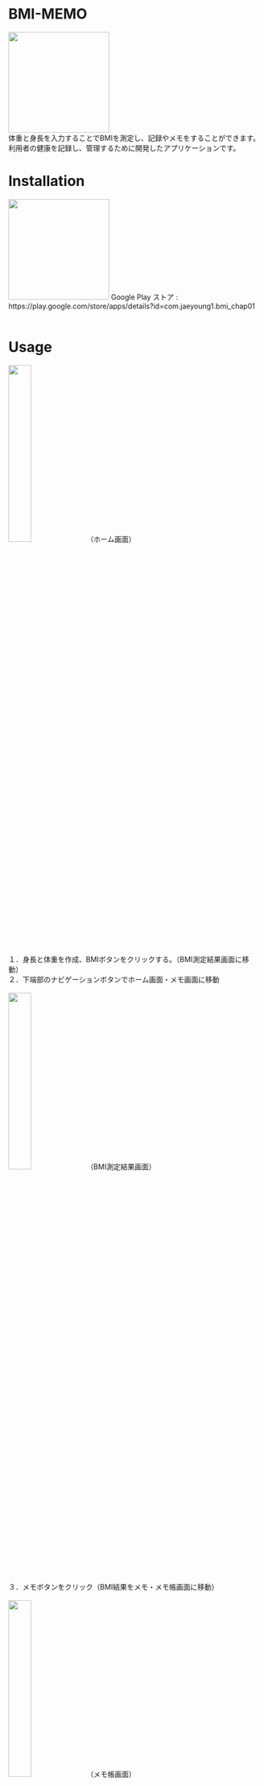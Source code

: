 # BMI-MEMO
<img src="https://user-images.githubusercontent.com/100995721/211460004-7049ef7a-7303-48e3-bb1a-1757cd484783.png" width="200" height="200"><br/> 
体重と身長を入力することでBMIを測定し、記録やメモをすることができます。<br/> 
利用者の健康を記録し、管理するために開発したアプリケーションです。 <br/> 
# Installation
<img src="https://user-images.githubusercontent.com/100995721/210514241-c49ebe27-8f74-4a3d-85bd-316c25925b6b.png"  width="200" height="200">
Google Play ストア : https://play.google.com/store/apps/details?id=com.jaeyoung1.bmi_chap01<br/> <br/> 


# Usage
<img src="https://user-images.githubusercontent.com/100995721/211462242-8e2bca05-0949-460d-bfdd-d103958fc087.jpg" width="30%" height="30%">
（ホーム画面）<br/>
１．身長と体重を作成、BMIボタンをクリックする。（BMI測定結果画面に移動）<br/> 
２．下端部のナビゲーションボタンでホーム画面・メモ画面に移動<br/><br/>
<img src="https://user-images.githubusercontent.com/100995721/211462240-2d7c0683-c8b4-476e-96fb-6ef60c020165.jpg" width="30%" height="30%">
（BMI測定結果画面）<br/>
３．メモボタンをクリック（BMI結果をメモ・メモ帳画面に移動）<br/><br/>
<img src="https://user-images.githubusercontent.com/100995721/211462236-fb9b4b49-d8d2-4e2f-9492-26eb3edc49ad.jpg" width="30%" height="30%">
（メモ帳画面）<br/>
４．メモのテキストをクリック、メモの作成や修正する<br/>
５．エックスボタンをクリック、メモを削除する。<br/><br/>
<img src="https://user-images.githubusercontent.com/100995721/211462247-000cad5b-b32c-4719-8538-0c650f02599a.jpg" width="30%" height="30%">
６．日付をクリック、他の日のメモを表示する。<br/><br/>
<img src="https://user-images.githubusercontent.com/100995721/211464178-5d8bc7f4-5913-49c4-b07c-3edc179ef4d4.jpg" width="30%" height="30%"><br/> 
７．ALLボタンをクリック、全てのメモを表示する。<br/><br/>

# Library
RoomDataBase<br/> <br/> 
RecyclerView<br/> <br/> 
EventBus<br/> <br/> 
